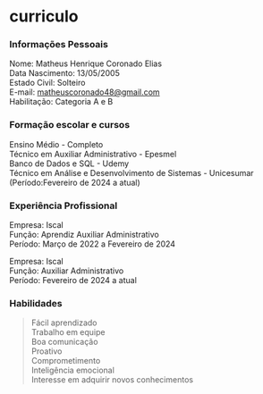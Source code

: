 # curriculo

### Informações Pessoais

Nome: Matheus Henrique Coronado Elias  
Data Nascimento: 13/05/2005  
Estado Civil: Solteiro  
E-mail: matheuscoronado48@gmail.com  
Habilitação: Categoria A e B  

### Formação escolar e cursos

Ensino Médio - Completo  
Técnico em Auxiliar Administrativo - Epesmel  
Banco de Dados e SQL - Udemy  
Técnico em Análise e Desenvolvimento de Sistemas - Unicesumar (Período:Fevereiro de 2024 a atual)  

### Experiência Profissional

Empresa: Iscal  
Função: Aprendiz Auxiliar Administrativo  
Período: Março de 2022 a Fevereiro de 2024  

Empresa: Iscal  
Função: Auxiliar Administrativo  
Período: Fevereiro de 2024 a atual  

### Habilidades

> Fácil aprendizado  
> Trabalho em equipe  
> Boa comunicação  
> Proativo  
> Comprometimento  
> Inteligência emocional  
> Interesse em adquirir novos conhecimentos  